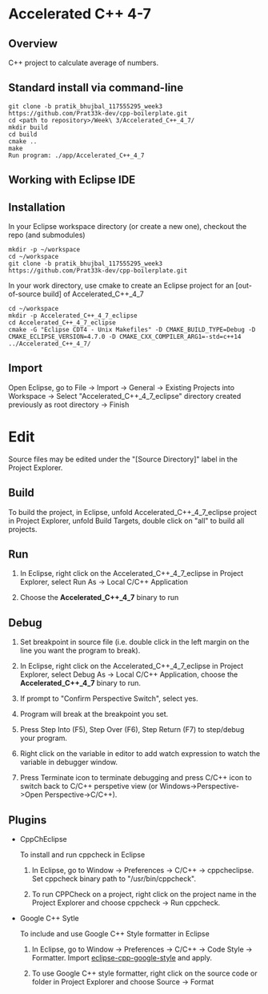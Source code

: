 # Accelerated C++ 4-7

## Overview

C++ project to calculate average of numbers.

## Standard install via command-line
```
git clone -b pratik_bhujbal_117555295_week3 https://github.com/Prat33k-dev/cpp-boilerplate.git
cd <path to repository>/Week\ 3/Accelerated_C++_4_7/
mkdir build
cd build
cmake ..
make
Run program: ./app/Accelerated_C++_4_7
```

## Working with Eclipse IDE ##

## Installation

In your Eclipse workspace directory (or create a new one), checkout the repo (and submodules)
```
mkdir -p ~/workspace
cd ~/workspace
git clone -b pratik_bhujbal_117555295_week3 https://github.com/Prat33k-dev/cpp-boilerplate.git
```

In your work directory, use cmake to create an Eclipse project for an [out-of-source build] of Accelerated_C++_4_7

```
cd ~/workspace
mkdir -p Accelerated_C++_4_7_eclipse
cd Accelerated_C++_4_7_eclipse
cmake -G "Eclipse CDT4 - Unix Makefiles" -D CMAKE_BUILD_TYPE=Debug -D CMAKE_ECLIPSE_VERSION=4.7.0 -D CMAKE_CXX_COMPILER_ARG1=-std=c++14 ../Accelerated_C++_4_7/
```

## Import

Open Eclipse, go to File -> Import -> General -> Existing Projects into Workspace -> 
Select "Accelerated_C++_4_7_eclipse" directory created previously as root directory -> Finish

# Edit

Source files may be edited under the "[Source Directory]" label in the Project Explorer.


## Build

To build the project, in Eclipse, unfold Accelerated_C++_4_7_eclipse project in Project Explorer,
unfold Build Targets, double click on "all" to build all projects.

## Run

1. In Eclipse, right click on the Accelerated_C++_4_7_eclipse in Project Explorer,
select Run As -> Local C/C++ Application

2. Choose the **Accelerated_C++_4_7** binary to run


## Debug


1. Set breakpoint in source file (i.e. double click in the left margin on the line you want 
the program to break).

2. In Eclipse, right click on the Accelerated_C++_4_7_eclipse in Project Explorer, select Debug As -> 
Local C/C++ Application, choose the **Accelerated_C++_4_7** binary to run.

3. If prompt to "Confirm Perspective Switch", select yes.

4. Program will break at the breakpoint you set.

5. Press Step Into (F5), Step Over (F6), Step Return (F7) to step/debug your program.

6. Right click on the variable in editor to add watch expression to watch the variable in 
debugger window.

7. Press Terminate icon to terminate debugging and press C/C++ icon to switch back to C/C++ 
perspetive view (or Windows->Perspective->Open Perspective->C/C++).


## Plugins

- CppChEclipse

    To install and run cppcheck in Eclipse

    1. In Eclipse, go to Window -> Preferences -> C/C++ -> cppcheclipse.
    Set cppcheck binary path to "/usr/bin/cppcheck".

    2. To run CPPCheck on a project, right click on the project name in the Project Explorer 
    and choose cppcheck -> Run cppcheck.


- Google C++ Sytle

    To include and use Google C++ Style formatter in Eclipse

    1. In Eclipse, go to Window -> Preferences -> C/C++ -> Code Style -> Formatter. 
    Import [eclipse-cpp-google-style][reference-id-for-eclipse-cpp-google-style] and apply.

    2. To use Google C++ style formatter, right click on the source code or folder in 
    Project Explorer and choose Source -> Format

[reference-id-for-eclipse-cpp-google-style]: https://raw.githubusercontent.com/google/styleguide/gh-pages/eclipse-cpp-google-style.xml
